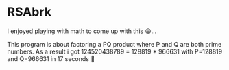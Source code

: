# RSAbrk
 I enjoyed playing with math to come up with this 😁...

This program is about factoring a PQ product where P and Q are both prime numbers.
As a result i got 124520438789 = 128819 * 966631 with P=128819 and Q=966631 in 17 seconds 👀


